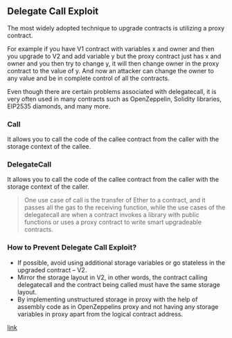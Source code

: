 <h2>Delegate Call Exploit</h2>

<p>
The most widely adopted technique to upgrade contracts is utilizing a proxy contract.
</p>

<p>
For example if you have V1 contract with variables x and owner and then you upgrade to V2 and add variable y but the proxy contract just has x and owner and you then try to change y, it will then change owner in the proxy contract to the value of y. And now an attacker can change the owner to any value and be in complete control of all the contracts.
</p>

<p>
Even though there are certain problems associated with delegatecall, it is very often used in many contracts such as OpenZeppelin, Solidity libraries, EIP2535 diamonds, and many more.
</p>

<h3>Call</h3>
<p>
It allows you to call the code of the callee contract from the caller with the storage context of the callee.
</p>

<h3>DelegateCall</h3>
<p>
It allows you to call the code of the callee contract from the caller with the storage context of the caller.
</p>


<blockquote>One use case of call is the transfer of Ether to a contract, and it passes all the gas to the receiving function, while the use cases of the delegatecall are when a contract invokes a library with public functions or uses a proxy contract to write smart upgradeable contracts.</blockquote>


<h3>How to Prevent Delegate Call Exploit?</h3>
<ul>
<li>
If possible, avoid using additional storage variables or go stateless in the upgraded contract – V2.
</li>
<li>
Mirror the storage layout in V2, in other words, the contract calling delegatecall and the contract being called must have the same storage layout.
</li>
<li>
By implementing unstructured storage in proxy with the help of assembly code as in OpenZeppelins proxy and not having any storage variables in proxy apart from the logical contract address.
</li>
</ul>
<a href="https://blog.finxter.com/delegatecall-or-storage-collision-attack-on-smart-contracts/" target="_blank" rel="noopener noreferrer">link</a>
